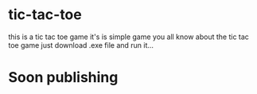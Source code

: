 # tic-tac-toe
 this is a tic tac toe game it's is simple game you all know about the tic tac toe game just download .exe file and run it...
# Soon publishing 
